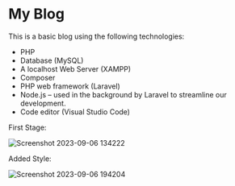 # My Blog

This is a basic blog using the following technologies:

- PHP
- Database (MySQL)
- A localhost Web Server (XAMPP)
- Composer
- PHP web framework (Laravel)
- Node.js – used in the background by Laravel to streamline our development.
- Code editor (Visual Studio Code)

First Stage:

![Screenshot 2023-09-06 134222](https://github.com/lauraa567/my-blog/assets/100525905/27b48cbd-b332-4dd0-b43f-9fca5fb9a50a)

Added Style:

![Screenshot 2023-09-06 194204](https://github.com/lauraa567/my-blog/assets/100525905/2ad61b92-90dd-4706-880d-d944d7c60a68)


